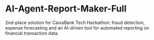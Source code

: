 # AI-Agent-Report-Maker-Full
2nd-place solution for CaixaBank Tech Hackathon: fraud detection, expense forecasting and an AI-driven tool for automated reporting on financial transaction data.
